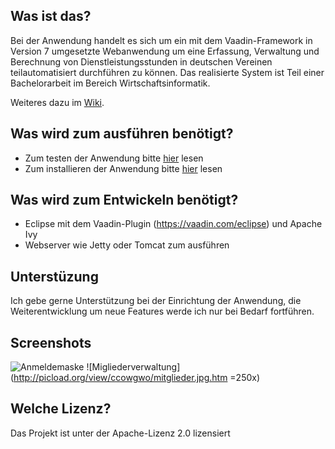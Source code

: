 ## Was ist das?
Bei der Anwendung handelt es sich um ein mit dem Vaadin-Framework in Version 7 umgesetzte Webanwendung um eine Erfassung, Verwaltung und Berechnung von Dienstleistungsstunden in deutschen Vereinen teilautomatisiert durchführen zu können.
Das realisierte System ist Teil einer Bachelorarbeit im Bereich Wirtschaftsinformatik.

Weiteres dazu im [Wiki](https://github.com/FJuette/Dienstleistungsstundenabrechnung/wiki).

## Was wird zum ausführen benötigt?
* Zum testen der Anwendung bitte [hier](https://github.com/FJuette/Dienstleistungsstundenabrechnung/wiki/Portable-Version) lesen
* Zum installieren der Anwendung bitte [hier](https://github.com/FJuette/Dienstleistungsstundenabrechnung/wiki/Installation) lesen

## Was wird zum Entwickeln benötigt?
* Eclipse mit dem Vaadin-Plugin (https://vaadin.com/eclipse) und Apache Ivy
* Webserver wie Jetty oder Tomcat zum ausführen

## Unterstüzung
Ich gebe gerne Unterstützung bei der Einrichtung der Anwendung, die Weiterentwicklung um neue Features werde ich nur bei Bedarf fortführen. 

## Screenshots
![Anmeldemaske](http://picload.org/image/ccowgip/login.jpg)
![Migliederverwaltung](http://picload.org/view/ccowgwo/mitglieder.jpg.htm =250x)

## Welche Lizenz?
Das Projekt ist unter der Apache-Lizenz 2.0 lizensiert 
